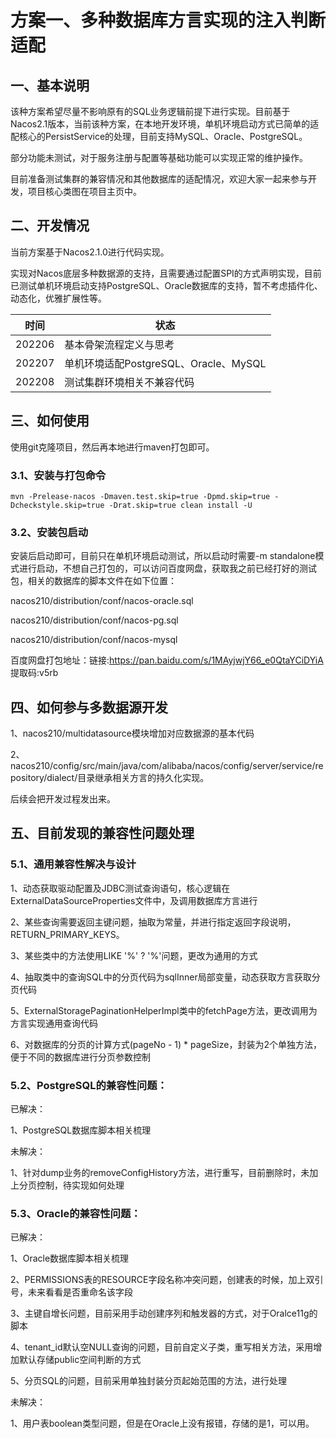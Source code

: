 # 方案一、多种数据库方言实现的注入判断适配
## 一、基本说明

该种方案希望尽量不影响原有的SQL业务逻辑前提下进行实现。目前基于Nacos2.1版本，当前该种方案，在本地开发环境，单机环境启动方式已简单的适配核心的PersistService的处理，目前支持MySQL、Oracle、PostgreSQL。

部分功能未测试，对于服务注册与配置等基础功能可以实现正常的维护操作。

目前准备测试集群的兼容情况和其他数据库的适配情况，欢迎大家一起来参与开发，项目核心类图在项目主页中。

## 二、开发情况

当前方案基于Nacos2.1.0进行代码实现。

实现对Nacos底层多种数据源的支持，且需要通过配置SPI的方式声明实现，目前已测试单机环境启动支持PostgreSQL、Oracle数据库的支持，暂不考虑插件化、动态化，优雅扩展性等。

| 时间   | 状态                                  |
| ------ | ------------------------------------- |
| 202206 | 基本骨架流程定义与思考                |
| 202207 | 单机环境适配PostgreSQL、Oracle、MySQL |
| 202208 | 测试集群环境相关不兼容代码            |

## 三、如何使用

使用git克隆项目，然后再本地进行maven打包即可。

### 3.1、安装与打包命令

```
mvn -Prelease-nacos -Dmaven.test.skip=true -Dpmd.skip=true -Dcheckstyle.skip=true -Drat.skip=true clean install -U  
```

### 3.2、安装包启动

安装后启动即可，目前只在单机环境启动测试，所以启动时需要-m standalone模式进行启动，不想自己打包的，可以访问百度网盘，获取我之前已经打好的测试包，相关的数据库的脚本文件在如下位置：

nacos210/distribution/conf/nacos-oracle.sql

nacos210/distribution/conf/nacos-pg.sql

nacos210/distribution/conf/nacos-mysql

百度网盘打包地址：链接:https://pan.baidu.com/s/1MAyjwjY66_e0QtaYCiDYiA 提取码:v5rb 

## 四、如何参与多数据源开发

1、nacos210/multidatasource模块增加对应数据源的基本代码

2、nacos210/config/src/main/java/com/alibaba/nacos/config/server/service/repository/dialect/目录继承相关方言的持久化实现。

后续会把开发过程发出来。

## 五、目前发现的兼容性问题处理

### 5.1、通用兼容性解决与设计

1、动态获取驱动配置及JDBC测试查询语句，核心逻辑在ExternalDataSourceProperties文件中，及调用数据库方言进行

2、某些查询需要返回主键问题，抽取为常量，并进行指定返回字段说明，RETURN_PRIMARY_KEYS。

3、某些类中的方法使用LIKE '%' ? '%'问题，更改为通用的方式

4、抽取类中的查询SQL中的分页代码为sqlInner局部变量，动态获取方言获取分页代码

5、ExternalStoragePaginationHelperImpl类中的fetchPage方法，更改调用为方言实现通用查询代码

6、对数据库的分页的计算方式(pageNo - 1) * pageSize，封装为2个单独方法，便于不同的数据库进行分页参数控制

### 5.2、PostgreSQL的兼容性问题：

已解决：

1、PostgreSQL数据库脚本相关梳理

未解决：

1、针对dump业务的removeConfigHistory方法，进行重写，目前删除时，未加上分页控制，待实现如何处理

### 5.3、Oracle的兼容性问题：

已解决：

1、Oracle数据库脚本相关梳理

2、PERMISSIONS表的RESOURCE字段名称冲突问题，创建表的时候，加上双引号，未来看看是否重命名该字段

3、主键自增长问题，目前采用手动创建序列和触发器的方式，对于Oralce11g的脚本

4、tenant_id默认空NULL查询的问题，目前自定义子类，重写相关方法，采用增加默认存储public空间判断的方式

5、分页SQL的问题，目前采用单独封装分页起始范围的方法，进行处理

未解决：

1、用户表boolean类型问题，但是在Oracle上没有报错，存储的是1，可以用。





















